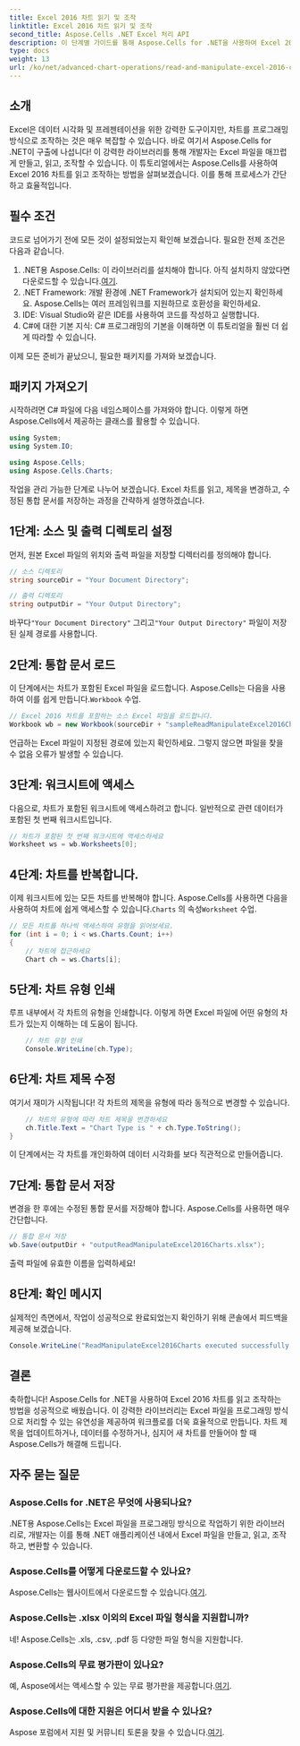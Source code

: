 ```yaml
---
title: Excel 2016 차트 읽기 및 조작
linktitle: Excel 2016 차트 읽기 및 조작
second_title: Aspose.Cells .NET Excel 처리 API
description: 이 단계별 가이드를 통해 Aspose.Cells for .NET을 사용하여 Excel 2016 차트를 읽고 조작하는 방법을 알아보세요.
type: docs
weight: 13
url: /ko/net/advanced-chart-operations/read-and-manipulate-excel-2016-charts/
---
```

## 소개

Excel은 데이터 시각화 및 프레젠테이션을 위한 강력한 도구이지만, 차트를 프로그래밍 방식으로 조작하는 것은 매우 복잡할 수 있습니다. 바로 여기서 Aspose.Cells for .NET이 구출에 나섭니다! 이 강력한 라이브러리를 통해 개발자는 Excel 파일을 매끄럽게 만들고, 읽고, 조작할 수 있습니다. 이 튜토리얼에서는 Aspose.Cells를 사용하여 Excel 2016 차트를 읽고 조작하는 방법을 살펴보겠습니다. 이를 통해 프로세스가 간단하고 효율적입니다.

## 필수 조건

코드로 넘어가기 전에 모든 것이 설정되었는지 확인해 보겠습니다. 필요한 전제 조건은 다음과 같습니다.

1.  .NET용 Aspose.Cells: 이 라이브러리를 설치해야 합니다. 아직 설치하지 않았다면 다운로드할 수 있습니다.[여기](https://releases.aspose.com/cells/net/).
2. .NET Framework: 개발 환경에 .NET Framework가 설치되어 있는지 확인하세요. Aspose.Cells는 여러 프레임워크를 지원하므로 호환성을 확인하세요.
3. IDE: Visual Studio와 같은 IDE를 사용하여 코드를 작성하고 실행합니다. 
4. C#에 대한 기본 지식: C# 프로그래밍의 기본을 이해하면 이 튜토리얼을 훨씬 더 쉽게 따라할 수 있습니다.

이제 모든 준비가 끝났으니, 필요한 패키지를 가져와 보겠습니다.

## 패키지 가져오기

시작하려면 C# 파일에 다음 네임스페이스를 가져와야 합니다. 이렇게 하면 Aspose.Cells에서 제공하는 클래스를 활용할 수 있습니다.

```csharp
using System;
using System.IO;

using Aspose.Cells;
using Aspose.Cells.Charts;
```

작업을 관리 가능한 단계로 나누어 보겠습니다. Excel 차트를 읽고, 제목을 변경하고, 수정된 통합 문서를 저장하는 과정을 간략하게 설명하겠습니다.

## 1단계: 소스 및 출력 디렉토리 설정

먼저, 원본 Excel 파일의 위치와 출력 파일을 저장할 디렉터리를 정의해야 합니다.

```csharp
// 소스 디렉토리
string sourceDir = "Your Document Directory";

// 출력 디렉토리
string outputDir = "Your Output Directory";
```

 바꾸다`"Your Document Directory"` 그리고`"Your Output Directory"` 파일이 저장된 실제 경로를 사용합니다.

## 2단계: 통합 문서 로드

이 단계에서는 차트가 포함된 Excel 파일을 로드합니다. Aspose.Cells는 다음을 사용하여 이를 쉽게 만듭니다.`Workbook` 수업.

```csharp
// Excel 2016 차트를 포함하는 소스 Excel 파일을 로드합니다.
Workbook wb = new Workbook(sourceDir + "sampleReadManipulateExcel2016Charts.xlsx");
```

언급하는 Excel 파일이 지정된 경로에 있는지 확인하세요. 그렇지 않으면 파일을 찾을 수 없음 오류가 발생할 수 있습니다.

## 3단계: 워크시트에 액세스

다음으로, 차트가 포함된 워크시트에 액세스하려고 합니다. 일반적으로 관련 데이터가 포함된 첫 번째 워크시트입니다.

```csharp
// 차트가 포함된 첫 번째 워크시트에 액세스하세요
Worksheet ws = wb.Worksheets[0];
```

## 4단계: 차트를 반복합니다.

 이제 워크시트에 있는 모든 차트를 반복해야 합니다. Aspose.Cells를 사용하면 다음을 사용하여 차트에 쉽게 액세스할 수 있습니다.`Charts` 의 속성`Worksheet` 수업.

```csharp
// 모든 차트를 하나씩 액세스하여 유형을 읽어보세요.
for (int i = 0; i < ws.Charts.Count; i++)
{
    // 차트에 접근하세요
    Chart ch = ws.Charts[i];
```

## 5단계: 차트 유형 인쇄

루프 내부에서 각 차트의 유형을 인쇄합니다. 이렇게 하면 Excel 파일에 어떤 유형의 차트가 있는지 이해하는 데 도움이 됩니다.

```csharp
    // 차트 유형 인쇄
    Console.WriteLine(ch.Type);
```

## 6단계: 차트 제목 수정

여기서 재미가 시작됩니다! 각 차트의 제목을 유형에 따라 동적으로 변경할 수 있습니다.

```csharp
    // 차트의 유형에 따라 차트 제목을 변경하세요
    ch.Title.Text = "Chart Type is " + ch.Type.ToString();
}
```

이 단계에서는 각 차트를 개인화하여 데이터 시각화를 보다 직관적으로 만들어줍니다.

## 7단계: 통합 문서 저장

변경을 한 후에는 수정된 통합 문서를 저장해야 합니다. Aspose.Cells를 사용하면 매우 간단합니다.

```csharp
// 통합 문서 저장
wb.Save(outputDir + "outputReadManipulateExcel2016Charts.xlsx");
```

출력 파일에 유효한 이름을 입력하세요!

## 8단계: 확인 메시지

실제적인 측면에서, 작업이 성공적으로 완료되었는지 확인하기 위해 콘솔에서 피드백을 제공해 보겠습니다.

```csharp
Console.WriteLine("ReadManipulateExcel2016Charts executed successfully.");
```

## 결론

축하합니다! Aspose.Cells for .NET을 사용하여 Excel 2016 차트를 읽고 조작하는 방법을 성공적으로 배웠습니다. 이 강력한 라이브러리는 Excel 파일을 프로그래밍 방식으로 처리할 수 있는 유연성을 제공하여 워크플로를 더욱 효율적으로 만듭니다. 차트 제목을 업데이트하거나, 데이터를 수정하거나, 심지어 새 차트를 만들어야 할 때 Aspose.Cells가 해결해 드립니다.

## 자주 묻는 질문

### Aspose.Cells for .NET은 무엇에 사용되나요?
.NET용 Aspose.Cells는 Excel 파일을 프로그래밍 방식으로 작업하기 위한 라이브러리로, 개발자는 이를 통해 .NET 애플리케이션 내에서 Excel 파일을 만들고, 읽고, 조작하고, 변환할 수 있습니다.

### Aspose.Cells를 어떻게 다운로드할 수 있나요?
 Aspose.Cells는 웹사이트에서 다운로드할 수 있습니다.[여기](https://releases.aspose.com/cells/net/).

### Aspose.Cells는 .xlsx 이외의 Excel 파일 형식을 지원합니까?
네! Aspose.Cells는 .xls, .csv, .pdf 등 다양한 파일 형식을 지원합니다.

### Aspose.Cells의 무료 평가판이 있나요?
 예, Aspose에서는 액세스할 수 있는 무료 평가판을 제공합니다.[여기](https://releases.aspose.com/).

### Aspose.Cells에 대한 지원은 어디서 받을 수 있나요?
 Aspose 포럼에서 지원 및 커뮤니티 토론을 찾을 수 있습니다.[여기](https://forum.aspose.com/c/cells/9).